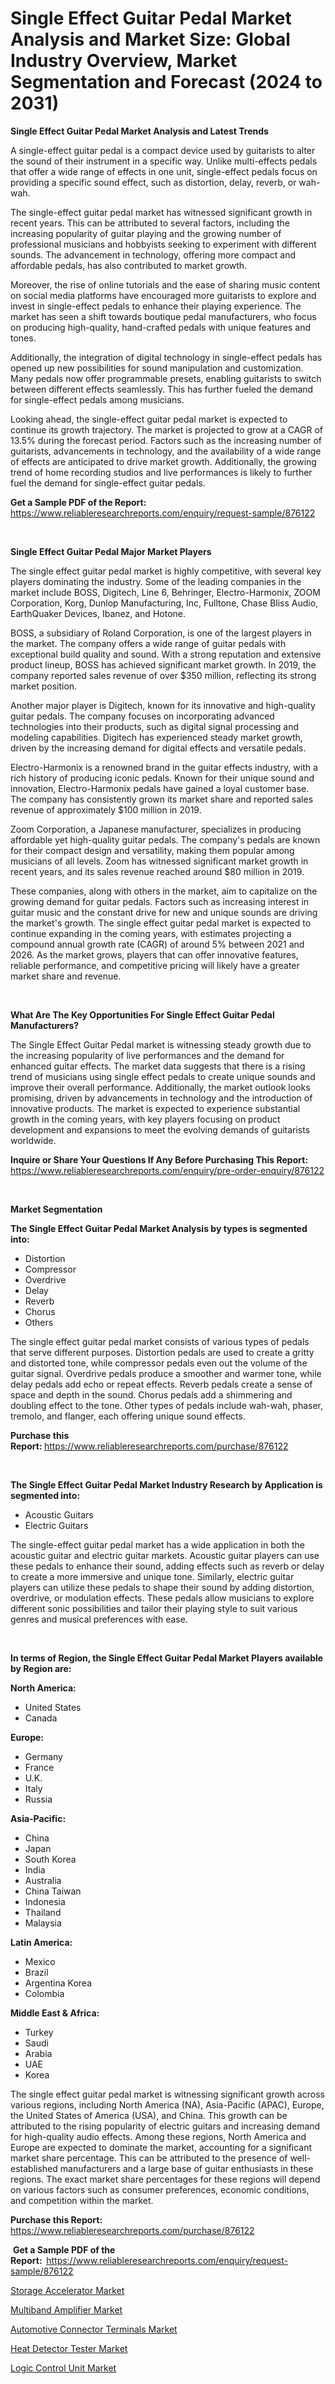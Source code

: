 <p><h1>Single Effect Guitar Pedal Market Analysis and Market Size: Global Industry Overview, Market Segmentation and Forecast (2024 to 2031)</h1></p><p><strong>Single Effect Guitar Pedal Market Analysis and Latest Trends</strong></p>
<p><p>A single-effect guitar pedal is a compact device used by guitarists to alter the sound of their instrument in a specific way. Unlike multi-effects pedals that offer a wide range of effects in one unit, single-effect pedals focus on providing a specific sound effect, such as distortion, delay, reverb, or wah-wah.</p><p>The single-effect guitar pedal market has witnessed significant growth in recent years. This can be attributed to several factors, including the increasing popularity of guitar playing and the growing number of professional musicians and hobbyists seeking to experiment with different sounds. The advancement in technology, offering more compact and affordable pedals, has also contributed to market growth.</p><p>Moreover, the rise of online tutorials and the ease of sharing music content on social media platforms have encouraged more guitarists to explore and invest in single-effect pedals to enhance their playing experience. The market has seen a shift towards boutique pedal manufacturers, who focus on producing high-quality, hand-crafted pedals with unique features and tones.</p><p>Additionally, the integration of digital technology in single-effect pedals has opened up new possibilities for sound manipulation and customization. Many pedals now offer programmable presets, enabling guitarists to switch between different effects seamlessly. This has further fueled the demand for single-effect pedals among musicians.</p><p>Looking ahead, the single-effect guitar pedal market is expected to continue its growth trajectory. The market is projected to grow at a CAGR of 13.5% during the forecast period. Factors such as the increasing number of guitarists, advancements in technology, and the availability of a wide range of effects are anticipated to drive market growth. Additionally, the growing trend of home recording studios and live performances is likely to further fuel the demand for single-effect guitar pedals.</p></p>
<p><strong>Get a Sample PDF of the Report:&nbsp;</strong> <a href="https://www.reliableresearchreports.com/enquiry/request-sample/876122">https://www.reliableresearchreports.com/enquiry/request-sample/876122</a></p>
<p>&nbsp;</p>
<p><strong>Single Effect Guitar Pedal Major Market Players</strong></p>
<p><p>The single effect guitar pedal market is highly competitive, with several key players dominating the industry. Some of the leading companies in the market include BOSS, Digitech, Line 6, Behringer, Electro-Harmonix, ZOOM Corporation, Korg, Dunlop Manufacturing, Inc, Fulltone, Chase Bliss Audio, EarthQuaker Devices, Ibanez, and Hotone.</p><p>BOSS, a subsidiary of Roland Corporation, is one of the largest players in the market. The company offers a wide range of guitar pedals with exceptional build quality and sound. With a strong reputation and extensive product lineup, BOSS has achieved significant market growth. In 2019, the company reported sales revenue of over $350 million, reflecting its strong market position.</p><p>Another major player is Digitech, known for its innovative and high-quality guitar pedals. The company focuses on incorporating advanced technologies into their products, such as digital signal processing and modeling capabilities. Digitech has experienced steady market growth, driven by the increasing demand for digital effects and versatile pedals.</p><p>Electro-Harmonix is a renowned brand in the guitar effects industry, with a rich history of producing iconic pedals. Known for their unique sound and innovation, Electro-Harmonix pedals have gained a loyal customer base. The company has consistently grown its market share and reported sales revenue of approximately $100 million in 2019.</p><p>Zoom Corporation, a Japanese manufacturer, specializes in producing affordable yet high-quality guitar pedals. The company's pedals are known for their compact design and versatility, making them popular among musicians of all levels. Zoom has witnessed significant market growth in recent years, and its sales revenue reached around $80 million in 2019.</p><p>These companies, along with others in the market, aim to capitalize on the growing demand for guitar pedals. Factors such as increasing interest in guitar music and the constant drive for new and unique sounds are driving the market's growth. The single effect guitar pedal market is expected to continue expanding in the coming years, with estimates projecting a compound annual growth rate (CAGR) of around 5% between 2021 and 2026. As the market grows, players that can offer innovative features, reliable performance, and competitive pricing will likely have a greater market share and revenue.</p></p>
<p>&nbsp;</p>
<p><strong>What Are The Key Opportunities For Single Effect Guitar Pedal Manufacturers?</strong></p>
<p><p>The Single Effect Guitar Pedal market is witnessing steady growth due to the increasing popularity of live performances and the demand for enhanced guitar effects. The market data suggests that there is a rising trend of musicians using single effect pedals to create unique sounds and improve their overall performance. Additionally, the market outlook looks promising, driven by advancements in technology and the introduction of innovative products. The market is expected to experience substantial growth in the coming years, with key players focusing on product development and expansions to meet the evolving demands of guitarists worldwide.</p></p>
<p><strong>Inquire or Share Your Questions If Any Before Purchasing This Report:</strong> <a href="https://www.reliableresearchreports.com/enquiry/pre-order-enquiry/876122">https://www.reliableresearchreports.com/enquiry/pre-order-enquiry/876122</a></p>
<p>&nbsp;</p>
<p><strong>Market Segmentation</strong></p>
<p><strong>The Single Effect Guitar Pedal Market Analysis by types is segmented into:</strong></p>
<p><ul><li>Distortion</li><li>Compressor</li><li>Overdrive</li><li>Delay</li><li>Reverb</li><li>Chorus</li><li>Others</li></ul></p>
<p><p>The single effect guitar pedal market consists of various types of pedals that serve different purposes. Distortion pedals are used to create a gritty and distorted tone, while compressor pedals even out the volume of the guitar signal. Overdrive pedals produce a smoother and warmer tone, while delay pedals add echo or repeat effects. Reverb pedals create a sense of space and depth in the sound. Chorus pedals add a shimmering and doubling effect to the tone. Other types of pedals include wah-wah, phaser, tremolo, and flanger, each offering unique sound effects.</p></p>
<p><strong>Purchase this Report:&nbsp;</strong><a href="https://www.reliableresearchreports.com/purchase/876122">https://www.reliableresearchreports.com/purchase/876122</a></p>
<p>&nbsp;</p>
<p><strong>The Single Effect Guitar Pedal Market Industry Research by Application is segmented into:</strong></p>
<p><ul><li>Acoustic Guitars</li><li>Electric Guitars</li></ul></p>
<p><p>The single-effect guitar pedal market has a wide application in both the acoustic guitar and electric guitar markets. Acoustic guitar players can use these pedals to enhance their sound, adding effects such as reverb or delay to create a more immersive and unique tone. Similarly, electric guitar players can utilize these pedals to shape their sound by adding distortion, overdrive, or modulation effects. These pedals allow musicians to explore different sonic possibilities and tailor their playing style to suit various genres and musical preferences with ease.</p></p>
<p>&nbsp;</p>
<p><strong>In terms of Region, the Single Effect Guitar Pedal Market Players available by Region are:</strong></p>
<p>
    <p> <strong> North America: </strong>
        <ul>
            <li>United States</li>
            <li>Canada</li>
        </ul>
        </p> 
    <p> <strong> Europe: </strong>
        <ul>
            <li>Germany</li>
            <li>France</li>
            <li>U.K.</li>
            <li>Italy</li>
            <li>Russia</li>
        </ul>
        </p> 
    <p> <strong> Asia-Pacific: </strong>
        <ul>
            <li>China</li>
            <li>Japan</li>
            <li>South Korea</li>
            <li>India</li>
            <li>Australia</li>
            <li>China Taiwan</li>
            <li>Indonesia</li>
            <li>Thailand</li>
            <li>Malaysia</li>
        </ul>
        </p> 
    <p> <strong> Latin America: </strong>
        <ul>
            <li>Mexico</li>
            <li>Brazil</li>
            <li>Argentina Korea</li>
            <li>Colombia</li>
        </ul>
        </p> 
    <p> <strong> Middle East & Africa: </strong>
        <ul>
            <li>Turkey</li>
            <li>Saudi</li>
            <li>Arabia</li>
            <li>UAE</li>
            <li>Korea</li>
        </ul>
    </p>
    </p>
<p><p>The single effect guitar pedal market is witnessing significant growth across various regions, including North America (NA), Asia-Pacific (APAC), Europe, the United States of America (USA), and China. This growth can be attributed to the rising popularity of electric guitars and increasing demand for high-quality audio effects. Among these regions, North America and Europe are expected to dominate the market, accounting for a significant market share percentage. This can be attributed to the presence of well-established manufacturers and a large base of guitar enthusiasts in these regions. The exact market share percentages for these regions will depend on various factors such as consumer preferences, economic conditions, and competition within the market.</p></p>
<p><strong>Purchase this Report: </strong><a href="https://www.reliableresearchreports.com/purchase/876122">https://www.reliableresearchreports.com/purchase/876122</a></p>
<p>&nbsp;<strong>Get a Sample PDF of the Report:&nbsp;&nbsp;</strong><a href="https://www.reliableresearchreports.com/enquiry/request-sample/876122">https://www.reliableresearchreports.com/enquiry/request-sample/876122</a></p>
<p><strong></strong></p>
<p><p><a href="https://medium.com/p/58fec48f5612/edit">Storage Accelerator Market</a></p><p><a href="https://medium.com/p/a956b54bf98e/edit">Multiband Amplifier Market</a></p><p><a href="https://medium.com/p/95e548e05743/edit">Automotive Connector Terminals Market</a></p><p><a href="https://medium.com/p/e7d95a9dac66/edit">Heat Detector Tester Market</a></p><p><a href="https://medium.com/p/3d7a05e11635/edit">Logic Control Unit Market</a></p></p>